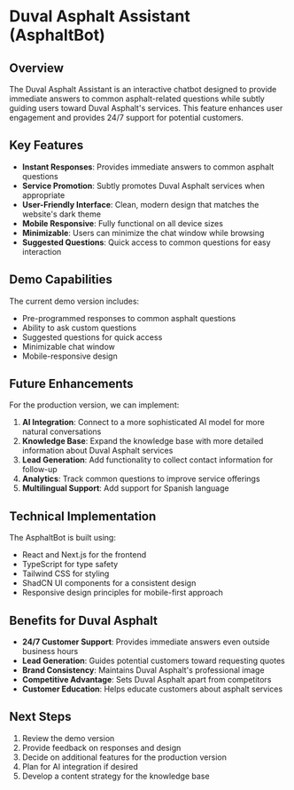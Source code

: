 # Duval Asphalt Assistant (AsphaltBot)

## Overview

The Duval Asphalt Assistant is an interactive chatbot designed to provide immediate answers to common asphalt-related questions while subtly guiding users toward Duval Asphalt's services. This feature enhances user engagement and provides 24/7 support for potential customers.

## Key Features

- **Instant Responses**: Provides immediate answers to common asphalt questions
- **Service Promotion**: Subtly promotes Duval Asphalt services when appropriate
- **User-Friendly Interface**: Clean, modern design that matches the website's dark theme
- **Mobile Responsive**: Fully functional on all device sizes
- **Minimizable**: Users can minimize the chat window while browsing
- **Suggested Questions**: Quick access to common questions for easy interaction

## Demo Capabilities

The current demo version includes:

- Pre-programmed responses to common asphalt questions
- Ability to ask custom questions
- Suggested questions for quick access
- Minimizable chat window
- Mobile-responsive design

## Future Enhancements

For the production version, we can implement:

1. **AI Integration**: Connect to a more sophisticated AI model for more natural conversations
2. **Knowledge Base**: Expand the knowledge base with more detailed information about Duval Asphalt services
3. **Lead Generation**: Add functionality to collect contact information for follow-up
4. **Analytics**: Track common questions to improve service offerings
5. **Multilingual Support**: Add support for Spanish language

## Technical Implementation

The AsphaltBot is built using:

- React and Next.js for the frontend
- TypeScript for type safety
- Tailwind CSS for styling
- ShadCN UI components for a consistent design
- Responsive design principles for mobile-first approach

## Benefits for Duval Asphalt

- **24/7 Customer Support**: Provides immediate answers even outside business hours
- **Lead Generation**: Guides potential customers toward requesting quotes
- **Brand Consistency**: Maintains Duval Asphalt's professional image
- **Competitive Advantage**: Sets Duval Asphalt apart from competitors
- **Customer Education**: Helps educate customers about asphalt services

## Next Steps

1. Review the demo version
2. Provide feedback on responses and design
3. Decide on additional features for the production version
4. Plan for AI integration if desired
5. Develop a content strategy for the knowledge base 